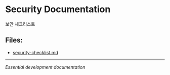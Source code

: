 # Security Documentation

보안 체크리스트

## Files:

- [security-checklist.md](./security-checklist.md)

---
*Essential development documentation*
